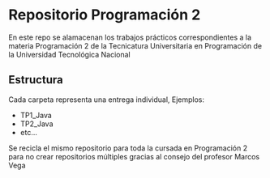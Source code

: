 # Repositorio Programación 2

En este repo se alamacenan los trabajos prácticos correspondientes a la materia Programación 2 de la Tecnicatura Universitaria en Programación de la Universidad Tecnológica Nacional

## Estructura

Cada carpeta representa una entrega individual, Ejemplos:

- TP1_Java
- TP2_Java
- etc...

Se recicla el mismo repositorio para toda la cursada en Programación 2 para no crear repositorios múltiples gracias al consejo del profesor Marcos Vega

